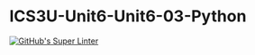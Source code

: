 # ICS3U-Unit6-Unit6-03-Python

[![GitHub's Super Linter](https://github.com/Samuel-Webster-178/ICS3U-Unit6-Unit6-03-Python/workflows/GitHub's%20Super%20Linter/badge.svg)](https://github.com/Samuel-Webster-178/ICS3U-Unit6-Unit6-03-Python/actions)
